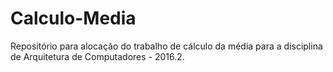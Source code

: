 # Calculo-Media
Repositório para alocação do trabalho de cálculo da média para a disciplina de Arquitetura de Computadores - 2016.2.
